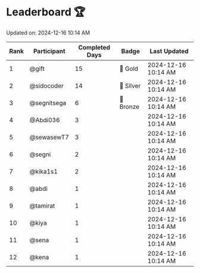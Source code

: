 # Leaderboard 🏆

Updated on: 2024-12-16 10:14 AM

| Rank | Participant       | Completed Days | Badge      | Last Updated         |
|------|-------------------|----------------|------------|----------------------|
| 1    | @gift             | 15             | 🏅 Gold     | 2024-12-16 10:14 AM |
| 2    | @sidocoder        | 14             | 🥈 Silver   | 2024-12-16 10:14 AM |
| 3    | @segnitsega       | 6              | 🥉 Bronze   | 2024-12-16 10:14 AM |
| 4    | @Abdi036          | 3              |            | 2024-12-16 10:14 AM |
| 5    | @sewasewT7        | 3              |            | 2024-12-16 10:14 AM |
| 6    | @segni            | 2              |            | 2024-12-16 10:14 AM |
| 7    | @kika1s1          | 2              |            | 2024-12-16 10:14 AM |
| 8    | @abdi             | 1              |            | 2024-12-16 10:14 AM |
| 9    | @tamirat          | 1              |            | 2024-12-16 10:14 AM |
| 10   | @kiya             | 1              |            | 2024-12-16 10:14 AM |
| 11   | @sena             | 1              |            | 2024-12-16 10:14 AM |
| 12   | @kena             | 1              |            | 2024-12-16 10:14 AM |
